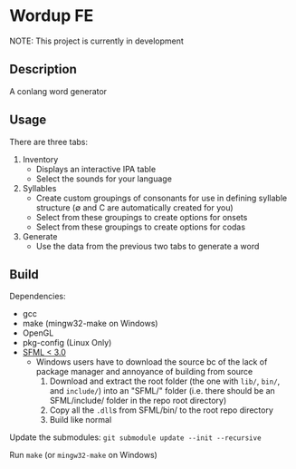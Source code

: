 # Wordup FE

NOTE: This project is currently in development

## Description

A conlang word generator

## Usage

There are three tabs:

1. Inventory
   - Displays an interactive IPA table
   - Select the sounds for your language
2. Syllables
   - Create custom groupings of consonants for use in defining syllable structure (∅ and C are automatically created for you)
   - Select from these groupings to create options for onsets
   - Select from these groupings to create options for codas
3. Generate
   - Use the data from the previous two tabs to generate a word

## Build

Dependencies:

- gcc
- make (mingw32-make on Windows)
- OpenGL
- pkg-config (Linux Only)
- [SFML < 3.0](https://www.sfml-dev.org/download/sfml/2.6.1/)
   + Windows users have to download the source bc of the lack of package manager and annoyance of building from source
      1. Download and extract the root folder (the one with `lib/`, `bin/`, and `include/`) into an "SFML/" folder (i.e. there should be an SFML/include/ folder in the repo root directory)
      2. Copy all the `.dll`s from SFML/bin/ to the root repo directory
      3. Build like normal

Update the submodules: `git submodule update --init --recursive`

Run `make` (or `mingw32-make` on Windows)

